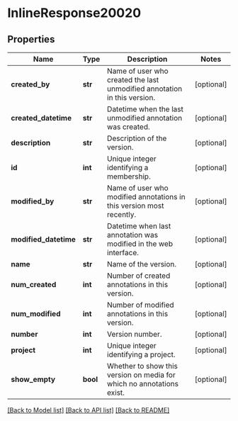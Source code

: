 # InlineResponse20020

## Properties
Name | Type | Description | Notes
------------ | ------------- | ------------- | -------------
**created_by** | **str** | Name of user who created the last unmodified annotation in this version. | [optional] 
**created_datetime** | **str** | Datetime when the last unmodified annotation was created. | [optional] 
**description** | **str** | Description of the version. | [optional] 
**id** | **int** | Unique integer identifying a membership. | [optional] 
**modified_by** | **str** | Name of user who modified annotations in this version most recently. | [optional] 
**modified_datetime** | **str** | Datetime when last annotation was modified in the web interface. | [optional] 
**name** | **str** | Name of the version. | [optional] 
**num_created** | **int** | Number of created annotations in this version. | [optional] 
**num_modified** | **int** | Number of modified annotations in this version. | [optional] 
**number** | **int** | Version number. | [optional] 
**project** | **int** | Unique integer identifying a project. | [optional] 
**show_empty** | **bool** | Whether to show this version on media for which no annotations exist. | [optional] 

[[Back to Model list]](../README.md#documentation-for-models) [[Back to API list]](../README.md#documentation-for-api-endpoints) [[Back to README]](../README.md)


